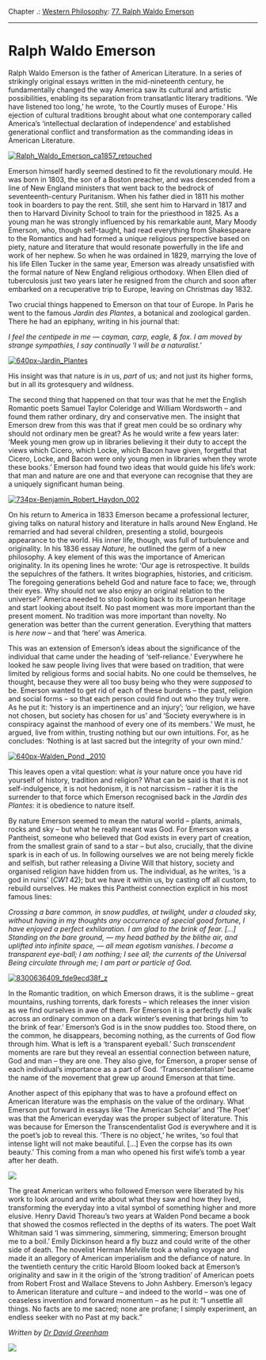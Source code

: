 Chapter .: [Western Philosophy](https://www.theschooloflife.com/thebookoflife/category/leisure/western-philosophy/): [77. Ralph Waldo Emerson](https://www.theschooloflife.com/thebookoflife/ralph-waldo-emerson/)

* * *

# Ralph Waldo Emerson

Ralph Waldo Emerson is the father of American Literature. In a series of strikingly original essays written in the mid-nineteenth century, he fundamentally changed the way America saw its cultural and artistic possibilities, enabling its separation from transatlantic literary traditions. ‘We have listened too long,’ he wrote, ‘to the Courtly muses of Europe.’ His ejection of cultural traditions brought about what one contemporary called America’s ‘intellectual declaration of independence’ and established generational conflict and transformation as the commanding ideas in American Literature.

[![Ralph_Waldo_Emerson_ca1857_retouched](https://www.theschooloflife.com/thebookoflife/wp-content/uploads/2016/04/Ralph_Waldo_Emerson_ca1857_retouched.jpg)](http://www.thebookoflife.org/wp-content/uploads/2016/04/Ralph_Waldo_Emerson_ca1857_retouched.jpg)

Emerson himself hardly seemed destined to fit the revolutionary mould. He was born in 1803, the son of a Boston preacher, and was descended from a line of New England ministers that went back to the bedrock of seventeenth-century Puritanism. When his father died in 1811 his mother took in boarders to pay the rent. Still, she sent him to Harvard in 1817 and then to Harvard Divinity School to train for the priesthood in 1825. As a young man he was strongly influenced by his remarkable aunt, Mary Moody Emerson, who, though self-taught, had read everything from Shakespeare to the Romantics and had formed a unique religious perspective based on piety, nature and literature that would resonate powerfully in the life and work of her nephew. So when he was ordained in 1829, marrying the love of his life Ellen Tucker in the same year, Emerson was already unsatisfied with the formal nature of New England religious orthodoxy. When Ellen died of tuberculosis just two years later he resigned from the church and soon after embarked on a recuperative trip to Europe, leaving on Christmas day 1832.

Two crucial things happened to Emerson on that tour of Europe. In Paris he went to the famous _Jardin des Plantes_, a botanical and zoological garden. There he had an epiphany, writing in his journal that:

_I feel the centipede in me — cayman, carp, eagle, & fox. I am moved by strange sympathies, I say continually ‘I will be a naturalist.’_

[![640px-Jardin_Plantes](https://www.theschooloflife.com/thebookoflife/wp-content/uploads/2016/04/640px-Jardin_Plantes.jpg)](http://www.thebookoflife.org/wp-content/uploads/2016/04/640px-Jardin_Plantes.jpg)

His insight was that nature is _in_ us, _part_ of us; and not just its higher forms, but in all its grotesquery and wildness.&nbsp;

The second thing that happened on that tour was that he met the English Romantic poets Samuel Taylor Coleridge and William Wordsworth – and found them rather ordinary, dry and conservative men. The insight that Emerson drew from this was that if great men could be so ordinary why should not ordinary men be great? As he would write a few years later: ‘Meek young men grow up in libraries believing it their duty to accept the views which Cicero, which Locke, which Bacon have given, forgetful that Cicero, Locke, and Bacon were only young men in libraries when they wrote these books.’ Emerson had found two ideas that would guide his life’s work: that man and nature are one and that everyone can recognise that they are a uniquely significant human being.

[![734px-Benjamin_Robert_Haydon_002](https://www.theschooloflife.com/thebookoflife/wp-content/uploads/2016/04/734px-Benjamin_Robert_Haydon_002.jpg)](http://www.thebookoflife.org/wp-content/uploads/2016/04/734px-Benjamin_Robert_Haydon_002.jpg)

On his return to America in 1833 Emerson became a professional lecturer, giving talks on natural history and literature in halls around New England. He remarried and had several children, presenting a stolid, bourgeois appearance to the world. His inner life, though, was full of turbulence and originality. In his 1836 essay _Nature_, he outlined the germ of a new philosophy. A key element of this was the importance of American originality. In its opening lines he wrote: ‘Our age is retrospective. It builds the sepulchres of the fathers. It writes biographies, histories, and criticism. The foregoing generations beheld God and nature face to face; we, through their eyes. Why should not we also enjoy an original relation to the universe?’ America needed to stop looking back to its European heritage and start looking about itself. No past moment was more important than the present moment. No tradition was more important than novelty. No generation was better than the current generation. Everything that matters is _here_ _now_ – and that ‘here’ was America.

This was an extension of Emerson’s ideas about the significance of the individual that came under the heading of ‘self-reliance.’ Everywhere he looked he saw people living lives that were based on tradition, that were limited by religious forms and social habits. No one could be themselves, he thought, because they were all too busy being who they were _supposed_ to be. Emerson wanted to get rid of each of these burdens – the past, religion and social forms – so that each person could find out who they truly were. As he put it: ‘history is an impertinence and an injury’; ‘our religion, we have not chosen, but society has chosen for us’ and ‘Society everywhere is in conspiracy against the manhood of every one of its members.’ We must, he argued, live from within, trusting nothing but our own intuitions. For, as he concludes: ‘Nothing is at last sacred but the integrity of your own mind.’

[![640px-Walden_Pond,_2010](https://www.theschooloflife.com/thebookoflife/wp-content/uploads/2016/04/640px-Walden_Pond_2010.jpg)](http://www.thebookoflife.org/wp-content/uploads/2016/04/640px-Walden_Pond_2010.jpg)

This leaves open a vital question: what _is_ your nature once you have rid yourself of history, tradition and religion? What can be said is that it is not self-indulgence, it is not hedonism, it is not narcissism – rather it is the surrender to that force which Emerson recognised back in the _Jardin des Plantes_: it is obedience to nature itself.

By nature Emerson seemed to mean the natural world – plants, animals, rocks and sky – but what he really meant was God. For Emerson was a Pantheist, someone who believed that God exists in every part of creation, from the smallest grain of sand to a star – but also, crucially, that the divine spark is in each of us. In following ourselves we are not being merely fickle and selfish, but rather releasing a Divine Will that history, society and organised religion have hidden from us. The individual, as he writes, ‘is a god in ruins’ (_CW1_ 42); but we have it within us, by casting off all custom, to rebuild ourselves. He makes this Pantheist connection explicit in his most famous lines:

_Crossing a bare common, in snow puddles, at twilight, under a clouded sky, without having in my thoughts any occurrence of special good fortune, I have enjoyed a perfect exhilaration. I am glad to the brink of fear. […] Standing on the bare ground, — my head bathed by the blithe air, and uplifted into infinite space, — all mean egotism vanishes. I become a transparent eye-ball; I am nothing; I see all; the currents of the Universal Being circulate through me; I am part or particle of God. &nbsp;_

[![8300636409_fde9ecd38f_z](https://www.theschooloflife.com/thebookoflife/wp-content/uploads/2016/04/8300636409_fde9ecd38f_z.jpg)](http://www.thebookoflife.org/wp-content/uploads/2016/04/8300636409_fde9ecd38f_z.jpg)

In the Romantic tradition, on which Emerson draws, it is the sublime – great mountains, rushing torrents, dark forests – which releases the inner vision as we find ourselves in awe of them. For Emerson it is a perfectly dull walk across an ordinary common on a dark winter’s evening that brings him ‘to the brink of fear.’ Emerson’s God is in the snow puddles too. Stood there, on the common, he disappears, becoming nothing, as the currents of God flow through him. What is left is a ‘transparent eyeball.’ Such _transcendent_ moments are rare but they reveal an essential connection between nature, God and man – they are one. They also give, for Emerson, a proper sense of each individual’s importance as a part of God. ‘Transcendentalism’ became the name of the movement that grew up around Emerson at that time. **&nbsp;**

Another aspect of this epiphany that was to have a profound effect on American literature was the emphasis on the value of the ordinary. What Emerson put forward in essays like ‘The American Scholar’ and ‘The Poet’ was that the American everyday was the proper subject of literature. This was because for Emerson the Transcendentalist God _is_ everywhere and it is the poet’s job to reveal this. ‘There is no object,’ he writes, ‘so foul that intense light will not make beautiful. […] Even the corpse has its own beauty.’ This coming from a man who opened his first wife’s tomb a year after her death.

![](https://www.theschooloflife.com/thebookoflife/wp-content/uploads/2014/11/Georg_Friedrich_Kersting_-_Man_Reading_at_Lamplight_-_WGA12122-772x1024.jpg)

The great American writers who followed Emerson were liberated by his work to look around and write about what they saw and how they lived, transforming the everyday into a vital symbol of something higher and more elusive. Henry David Thoreau’s two years at Walden Pond became a book that showed the cosmos reflected in the depths of its waters. The poet Walt Whitman said ‘I was simmering, simmering, simmering; Emerson brought me to a boil.’ Emily Dickinson heard a fly buzz and could write of the other side of death. The novelist Herman Melville took a whaling voyage and made it an allegory of American imperialism and the defiance of nature. In the twentieth century the critic Harold Bloom looked back at Emerson’s originality and saw in it the origin of the ‘strong tradition’ of American poets from Robert Frost and Wallace Stevens to John Ashbery. Emerson’s legacy to American literature and culture – and indeed to the world – was one of ceaseless invention and forward momentum – as he put it: “I unsettle all things. No facts are to me sacred; none are profane; I simply experiment, an endless seeker with no Past at my back.”

_Written by [Dr David Greenham](http://people.uwe.ac.uk/Pages/person.aspx?accountname=campus%5Cd2-greenham)_

[![](https://img.youtube.com/vi/EOkdFMw0pmk/0.jpg)](https://www.youtube.com/embed/EOkdFMw0pmk '')
